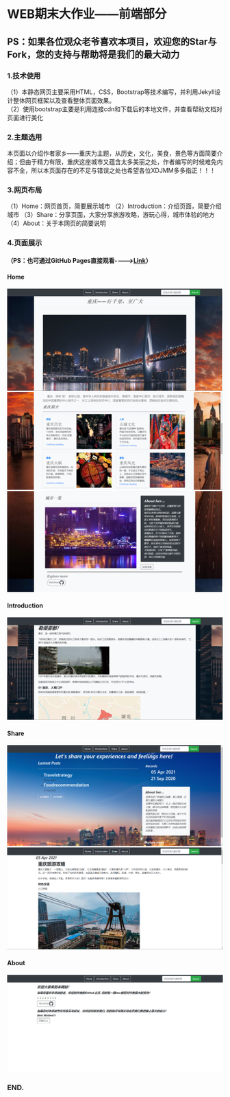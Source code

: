 # WEB期末大作业——前端部分
## PS：如果各位观众老爷喜欢本项目，欢迎您的Star与Fork，您的支持与帮助将是我们的最大动力
### 1.技术使用
（1）本静态网页主要采用HTML，CSS，Bootstrap等技术编写，并利用Jekyll设计整体网页框架以及查看整体页面效果。  
（2）使用bootstrap主要是利用连接cdn和下载后的本地文件，并查看帮助文档对页面进行美化
### 2.主题选用
本页面以介绍作者家乡——重庆为主题，从历史，文化，美食，景色等方面简要介绍；但由于精力有限，重庆这座城市又蕴含太多美丽之处，作者编写的时候难免内容不全，所以本页面存在的不足与错误之处也希望各位XDJMM多多指正！！！
### 3.网页布局
（1）Home：网页首页，简要展示城市
（2）Introduction：介绍页面，简要介绍城市
（3）Share：分享页面，大家分享旅游攻略，游玩心得，城市体验的地方
（4）About：关于本网页的简要说明
### 4.页面展示
#### （PS：也可通过GitHub Pages直接观看---->[Link](https://huangxinyu0623.github.io/)）
#### Home
![home](/assets/images/page1.png)
![home](/assets/images/page2.png)
![home](/assets/images/page3.png)
#### Introduction
![home](/assets/images/page4.png)
#### Share
![home](/assets/images/page5.png)
![home](/assets/images/page6.png)
#### About
![home](/assets/images/page7.png)
### END.

